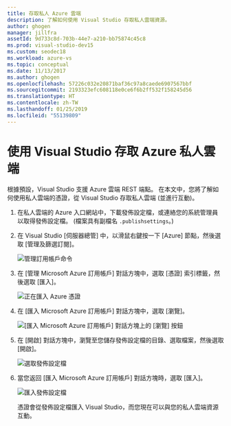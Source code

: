 ```yaml
---
title: 存取私人 Azure 雲端
description: 了解如何使用 Visual Studio 存取私人雲端資源。
author: ghogen
manager: jillfra
assetId: 9d733c8d-703b-44e7-a210-bb75874c45c8
ms.prod: visual-studio-dev15
ms.custom: seodec18
ms.workload: azure-vs
ms.topic: conceptual
ms.date: 11/13/2017
ms.author: ghogen
ms.openlocfilehash: 57226c032e20871baf36c97a8caede6907567bbf
ms.sourcegitcommit: 2193323efc608118e0ce6f6b2ff532f158245d56
ms.translationtype: HT
ms.contentlocale: zh-TW
ms.lasthandoff: 01/25/2019
ms.locfileid: "55139809"
---
```

# <a name="accessing-private-azure-clouds-with-visual-studio"></a>使用 Visual Studio 存取 Azure 私人雲端

根據預設，Visual Studio 支援 Azure 雲端 REST 端點。 在本文中，您將了解如何使用私人雲端的憑證，從 Visual Studio 存取私人雲端 (並進行互動)。

1. 在私人雲端的 Azure 入口網站中，下載發佈設定檔，或連絡您的系統管理員以取得發佈設定檔。 (檔案具有副檔名 `.publishsettings`。)

1. 在 Visual Studio [伺服器總管] 中，以滑鼠右鍵按一下 [Azure] 節點，然後選取 [管理及篩選訂閱]。

    ![管理訂用帳戶命令](./media/vs-azure-tools-access-private-azure-clouds-with-visual-studio/IC790778.png)

1. 在 [管理 Microsoft Azure 訂用帳戶] 對話方塊中，選取 [憑證] 索引標籤，然後選取 [匯入]。

    ![正在匯入 Azure 憑證](./media/vs-azure-tools-access-private-azure-clouds-with-visual-studio/IC790779.png)

1. 在 [匯入 Microsoft Azure 訂用帳戶] 對話方塊中，選取 [瀏覽]。

    ![[匯入 Microsoft Azure 訂用帳戶] 對話方塊上的 [瀏覽] 按鈕](./media/vs-azure-tools-access-private-azure-clouds-with-visual-studio/browse-button.png)

1. 在 [開啟] 對話方塊中，瀏覽至您儲存發佈設定檔的目錄、選取檔案，然後選取 [開啟]。

    ![選取發佈設定檔](./media/vs-azure-tools-access-private-azure-clouds-with-visual-studio/select-publish-settings-file.png)

1. 當您返回 [匯入 Microsoft Azure 訂用帳戶] 對話方塊時，選取 [匯入]。

    ![匯入發佈設定檔](./media/vs-azure-tools-access-private-azure-clouds-with-visual-studio/IC790780.png)

    憑證會從發佈設定檔匯入 Visual Studio，而您現在可以與您的私人雲端資源互動。
